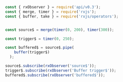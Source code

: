 <!--
name:		
title:		buffer
pageTitle:	RxJS buffer operator example + marble diagram
desc:		
docsUrl:	https://rxjs.dev/api/operators/buffer
-->

```js
const { rxObserver } = require('api/v0.3');
const { merge, timer } = require('rxjs');
const { buffer, take } = require('rxjs/operators');


const source$ = merge(timer(0, 200), timer(300));

const trigger$ = timer(0, 250);

const buffered$ = source$.pipe(
    buffer(trigger$)
  ); 

source$.subscribe(rxObserver('source$'));
trigger$.subscribe(rxObserver('Buffer trigger$'));
buffered$.subscribe(rxObserver('buffered$'));

```
